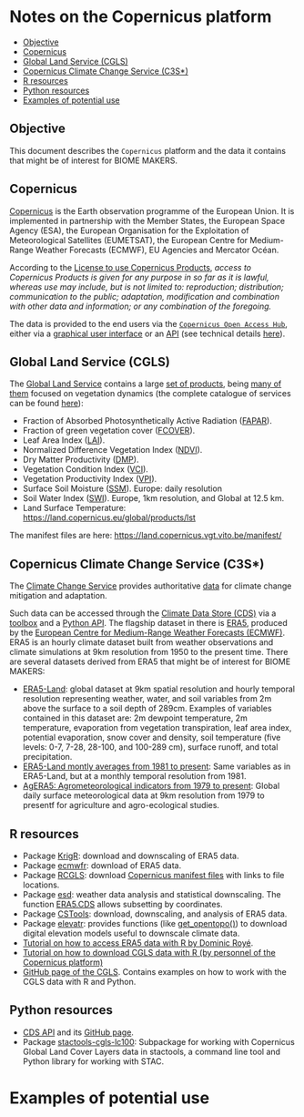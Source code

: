 Notes on the Copernicus platform
================

-   [Objective](#objective)
-   [Copernicus](#copernicus)
-   [Global Land Service (CGLS)](#global-land-service-cgls)
-   [Copernicus Climate Change Service
    (C3S\*)](#copernicus-climate-change-service-c3s)
-   [R resources](#r-resources)
-   [Python resources](#python-resources)
-   [Examples of potential use](#examples-of-potential-use)

## Objective

This document describes the `Copernicus` platform and the data it
contains that might be of interest for BIOME MAKERS.

## Copernicus

[Copernicus](https://www.copernicus.eu/en) is the Earth observation
programme of the European Union. It is implemented in partnership with
the Member States, the European Space Agency (ESA), the European
Organisation for the Exploitation of Meteorological Satellites
(EUMETSAT), the European Centre for Medium-Range Weather Forecasts
(ECMWF), EU Agencies and Mercator Océan.

According to the [License to use Copernicus
Products](https://cds.climate.copernicus.eu/api/v2/terms/static/licence-to-use-copernicus-products.pdf),
*access to Copernicus Products is given for any purpose in so far as it
is lawful, whereas use may include, but is not limited to: reproduction;
distribution; communication to the public; adaptation, modification and
combination with other data and information; or any combination of the
foregoing.*

The data is provided to the end users via the
[`Copernicus Open Access Hub`](https://scihub.copernicus.eu/), either
via a [graphical user
interface](https://scihub.copernicus.eu/dhus/#/home) or an
[API](https://scihub.copernicus.eu/twiki/do/view/SciHubWebPortal/APIHubDescription)
(see technical details
[here](https://scihub.copernicus.eu/twiki/do/view/SciHubUserGuide/BatchScripting?redirectedfrom=SciHubUserGuide.8BatchScripting)).

## Global Land Service (CGLS)

The [Global Land Service](https://land.copernicus.eu/global/index.html)
contains a large [set of
products](https://land.copernicus.eu/global/products), being [many of
them](https://land.copernicus.eu/global/products) focused on vegetation
dynamics (the complete catalogue of services can be found
[here](https://www.copernicus.eu/en/accessing-data-where-and-how/copernicus-services-catalogue?cc_source_service_target_id%5B2775%5D=2775&combine=)):

-   Fraction of Absorbed Photosynthetically Active Radiation
    ([FAPAR](https://land.copernicus.eu/global/products/fapar)).
-   Fraction of green vegetation cover
    ([FCOVER](https://land.copernicus.eu/global/products/fcover)).
-   Leaf Area Index
    ([LAI](https://land.copernicus.eu/global/products/lai)).
-   Normalized Difference Vegetation Index
    ([NDVI](https://land.copernicus.eu/global/products/ndvi)).
-   Dry Matter Productivity
    ([DMP](https://land.copernicus.eu/global/products/dmp)).
-   Vegetation Condition Index
    ([VCI](https://land.copernicus.eu/global/products/vci)).
-   Vegetation Productivity Index
    ([VPI](https://land.copernicus.eu/global/products/vpi)).
-   Surface Soil Moisture
    ([SSM](https://land.copernicus.eu/global/products/ssm)). Europe:
    daily resolution
-   Soil Water Index
    ([SWI](https://land.copernicus.eu/global/products/swi)). Europe, 1km
    resolution, and Global at 12.5 km.
-   Land Surface Temperature:
    <https://land.copernicus.eu/global/products/lst>

The manifest files are here:
<https://land.copernicus.vgt.vito.be/manifest/>

## Copernicus Climate Change Service (C3S\*)

The [Climate Change Service](https://climate.copernicus.eu/) provides
authoritative
[data](https://cds.climate.copernicus.eu/cdsapp#!/search?type=dataset)
for climate change mitigation and adaptation.

Such data can be accessed through the [Climate Data Store
(CDS)](https://cds.climate.copernicus.eu/cdsapp#!/home) via a
[toolbox](https://cds.climate.copernicus.eu/cdsapp#!/toolbox) and a
[Python API](https://cds.climate.copernicus.eu/api-how-to). The flagship
dataset in there is
[ERA5](https://www.ecmwf.int/en/forecasts/datasets/reanalysis-datasets/era5),
produced by the [European Centre for Medium-Range Weather Forecasts
(ECMWF)](https://www.ecmwf.int/). ERA5 is an hourly climate dataset
built from weather observations and climate simulations at 9km
resolution from 1950 to the present time. There are several datasets
derived from ERA5 that might be of interest for BIOME MAKERS:

-   [ERA5-Land](https://cds.climate.copernicus.eu/cdsapp#!/dataset/reanalysis-era5-land?tab=overview):
    global dataset at 9km spatial resolution and hourly temporal
    resolution representing weather, water, and soil variables from 2m
    above the surface to a soil depth of 289cm. Examples of variables
    contained in this dataset are: 2m dewpoint temperature, 2m
    temperature, evaporation from vegetation transpiration, leaf area
    index, potential evaporation, snow cover and density, soil
    temperature (five levels: 0-7, 7-28, 28-100, and 100-289 cm),
    surface runoff, and total precipitation.
-   [ERA5-Land montly averages from 1981 to
    present](https://cds.climate.copernicus.eu/cdsapp#!/dataset/reanalysis-era5-land-monthly-means?tab=overview):
    Same variables as in ERA5-Land, but at a monthly temporal resolution
    from 1981.
-   [AgERA5: Agrometeorological indicators from 1979 to
    present](https://cds.climate.copernicus.eu/cdsapp#!/dataset/sis-agrometeorological-indicators?tab=overview):
    Global daily surface meteorological data at 9km resolution from 1979
    to presentf for agriculture and agro-ecological studies.

## R resources

-   Package [KrigR](https://github.com/ErikKusch/KrigR): download and
    downscaling of ERA5 data.
-   Package [ecmwfr](https://github.com/bluegreen-labs/ecmwfr): download
    of ERA5 data.
-   Package [RCGLS](https://CRAN.R-project.org/package=RCGLS): download
    [Copernicus manifest
    files](https://land.copernicus.eu/global/manifest-files) with links
    to file locations.
-   Package [esd](https://github.com/metno/esd/): weather data analysis
    and statistical downscaling. The function
    [ERA5.CDS](https://rdrr.io/github/metno/esd/man/ERA5.CDS.html)
    allows subsetting by coordinates.
-   Package [CSTools](https://CRAN.R-project.org/package=CSTools):
    download, downscaling, and analysis of ERA5 data.
-   Package [elevatr](https://github.com/jhollist/elevatr/): provides
    functions (like
    [get\_opentopo()](https://rdrr.io/cran/elevatr/man/get_opentopo.html))
    to download digital elevation models useful to downscale climate
    data.
-   [Tutorial on how to access ERA5 data with R by Dominic
    Royé](https://dominicroye.github.io/en/2018/access-to-climate-reanalysis-data-from-r/).
-   [Tutorial on how to download CGLS data with R (by personnel of the
    Copernicus
    platform)](https://github.com/cgls/Copernicus-Global-Land-Service-Data-Download-with-R)
-   [GitHub page of the CGLS](https://github.com/cgls). Contains
    examples on how to work with the CGLS data with R and Python.

## Python resources

-   [CDS API](https://cds.climate.copernicus.eu/api-how-to) and its
    [GitHub page](https://github.com/ecmwf/cdsapi).
-   Package
    [stactools-cgls-lc100](https://pypi.org/project/stactools-cgls-lc100/):
    Subpackage for working with Copernicus Global Land Cover Layers data
    in stactools, a command line tool and Python library for working
    with STAC.

# Examples of potential use
